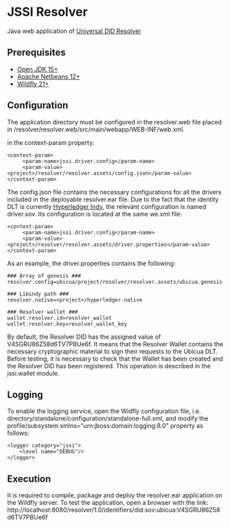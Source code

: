 # JSSI Resolver
Java web application of [Universal DID Resolver](https://github.com/decentralized-identity/universal-resolver)

## Prerequisites
-	[Open JDK 15+](https://openjdk.java.net/)
-	[Apache Netbeans 12+](https://netbeans.apache.org/)
-	[Wildfly 21+](https://www.wildfly.org/)

## Configuration
The application directory must be configured in the resolver.web file placed in <project>/resolver/resolver.web/src/main/webapp/WEB-INF/web.xml.

in the context-param property:

```
<context-param>
     <param-name>jssi.driver.config</param-name>
     <param-value><project>/resolver/resolver.assets/config.json</param-value>
</context-param>
```

The config.json file contains the necessary configurations for all the drivers included in the deployable resolver.ear file. Due to the fact that the identity DLT is currently [Hyperledger Indy](), the relevant configuration is named driver.sov. Its configuration is located at the same we.xml file:

 ```
 <context-param>
      <param-name>jssi.driver.config</param-name>
      <param-value><project>/resolver/resolver.assets/driver.properties</param-value>
 </context-param>
```
 
As an example, the driver.properties contains the following:
 ```
### Array of genesis ###
resolver.config=ubicua/project/resolver/resolver.assets/ubicua.genesis

### Libindy path ###
resolver.native=<project>/hyperledger.native

### Resolver wallet ###
wallet.resolver.id=resolver_wallet
wallet.resolver.key=resolver_wallet_key
 ```
By default, the Resolver DID has the assigned value of V4SGRU86Z58d6TV7PBUe6f. It means that the Resolver Wallet contains the necessary cryptographic material to sign their requests to the Ubicua DLT. Before testing, it is necessary to check that the Wallet has been created and the Resolver DID has been registered. This operation is described in the jssi.wallet module.

## Logging

 To enable the logging service, open the Widfly configuration file, i.e. directory/standalone/configuration/standalone-full.xml, and modify the profile/subsystem xmlns="urn:jboss:domain:logging:8.0" property as follows:
 
 ```
<logger category="jssi">
     <level name="DEBUG"/>
 </logger>
 ```
 
## Execution
 
It is required to compile, package and deploy the resolver.ear application on the Wildfly server. To test the application, open a browser with the link:
http://localhost:8080/resolver/1.0/identifiers/did:sov:ubicua:V4SGRU86Z58d6TV7PBUe6f
